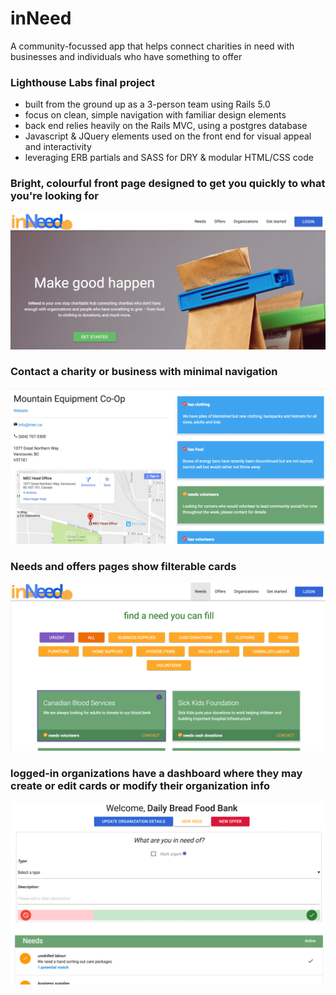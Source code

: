 # inNeed

A community-focussed app that helps connect charities in need with businesses and individuals who have something to offer

### Lighthouse Labs final project
- built from the ground up as a 3-person team using Rails 5.0
- focus on clean, simple navigation with familiar design elements
- back end relies heavily on the Rails MVC, using a postgres database
- Javascript & JQuery elements used on the front end for visual appeal and interactivity
- leveraging ERB partials and SASS for DRY & modular HTML/CSS code


### Bright, colourful front page designed to get you quickly to what you're looking for
![front page](https://raw.githubusercontent.com/csawala/lhl-final-project/demo/demo-images/front-page.png)



### Contact a charity or business with minimal navigation
![front page](https://raw.githubusercontent.com/csawala/lhl-final-project/demo/demo-images/contact.png)



### Needs and offers pages show filterable cards
![front page](https://raw.githubusercontent.com/csawala/lhl-final-project/demo/demo-images/needs.png)



### logged-in organizations have a dashboard where they may create or edit cards or modify their organization info
![front page](https://raw.githubusercontent.com/csawala/lhl-final-project/demo/demo-images/dashboard.png)